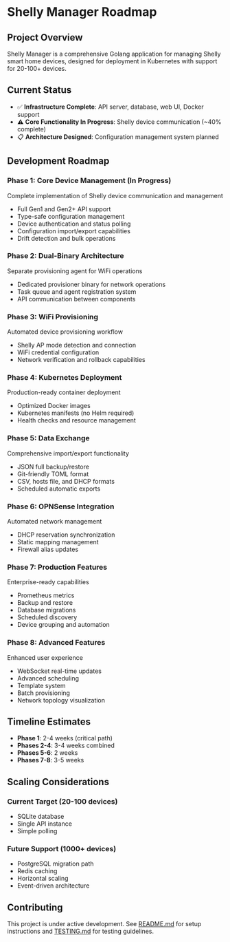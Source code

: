 # Shelly Manager Roadmap

## Project Overview
Shelly Manager is a comprehensive Golang application for managing Shelly smart home devices, designed for deployment in Kubernetes with support for 20-100+ devices.

## Current Status
- ✅ **Infrastructure Complete**: API server, database, web UI, Docker support
- ⚠️ **Core Functionality In Progress**: Shelly device communication (~40% complete)
- 📋 **Architecture Designed**: Configuration management system planned

## Development Roadmap

### Phase 1: Core Device Management (In Progress)
Complete implementation of Shelly device communication and management
- Full Gen1 and Gen2+ API support
- Type-safe configuration management
- Device authentication and status polling
- Configuration import/export capabilities
- Drift detection and bulk operations

### Phase 2: Dual-Binary Architecture
Separate provisioning agent for WiFi operations
- Dedicated provisioner binary for network operations
- Task queue and agent registration system
- API communication between components

### Phase 3: WiFi Provisioning
Automated device provisioning workflow
- Shelly AP mode detection and connection
- WiFi credential configuration
- Network verification and rollback capabilities

### Phase 4: Kubernetes Deployment
Production-ready container deployment
- Optimized Docker images
- Kubernetes manifests (no Helm required)
- Health checks and resource management

### Phase 5: Data Exchange
Comprehensive import/export functionality
- JSON full backup/restore
- Git-friendly TOML format
- CSV, hosts file, and DHCP formats
- Scheduled automatic exports

### Phase 6: OPNSense Integration
Automated network management
- DHCP reservation synchronization
- Static mapping management
- Firewall alias updates

### Phase 7: Production Features
Enterprise-ready capabilities
- Prometheus metrics
- Backup and restore
- Database migrations
- Scheduled discovery
- Device grouping and automation

### Phase 8: Advanced Features
Enhanced user experience
- WebSocket real-time updates
- Advanced scheduling
- Template system
- Batch provisioning
- Network topology visualization

## Timeline Estimates
- **Phase 1**: 2-4 weeks (critical path)
- **Phases 2-4**: 3-4 weeks combined
- **Phases 5-6**: 2 weeks
- **Phases 7-8**: 3-5 weeks

## Scaling Considerations

### Current Target (20-100 devices)
- SQLite database
- Single API instance
- Simple polling

### Future Support (1000+ devices)
- PostgreSQL migration path
- Redis caching
- Horizontal scaling
- Event-driven architecture

## Contributing
This project is under active development. See [README.md](../README.md) for setup instructions and [TESTING.md](TESTING.md) for testing guidelines.